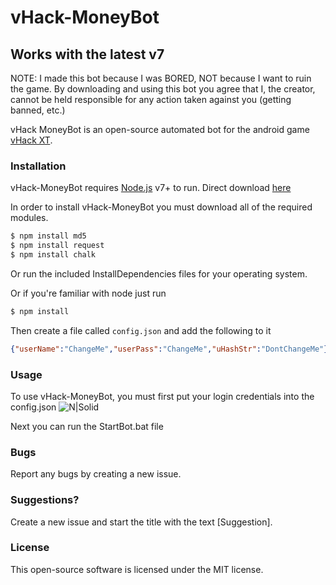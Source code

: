 # vHack-MoneyBot
## Works with the latest v7

NOTE: I made this bot because I was BORED, NOT because I want to ruin the game. By downloading and using this bot you agree that I, the creator, cannot be held responsible for any action taken against you (getting banned, etc.)

vHack MoneyBot is an open-source automated bot for the android game [vHack XT](https://play.google.com/store/apps/details?id=org.vhack.dev.vhack).

### Installation
vHack-MoneyBot requires [Node.js](https://nodejs.org/) v7+ to run. Direct download [here](https://nodejs.org/dist/v7.5.0/node-v7.5.0-x64.msi)

In order to install vHack-MoneyBot you must download all of the required modules.
```sh
$ npm install md5
$ npm install request
$ npm install chalk
```
Or run the included InstallDependencies files for your operating system.

Or if you're familiar with node just run
```sh
$ npm install
```

Then create a file called `config.json` and add the following to it

```json
{"userName":"ChangeMe","userPass":"ChangeMe","uHashStr":"DontChangeMe"}
```

### Usage
To use vHack-MoneyBot, you must first put your login credentials into the config.json
![N|Solid](https://i.gyazo.com/d40e8ab9a4a5a36cee6325acd5a7a1d8.png)

Next you can run the StartBot.bat file

### Bugs
Report any bugs by creating a new issue.

### Suggestions?
Create a new issue and start the title with the text [Suggestion].

### License
This open-source software is licensed under the MIT license.
